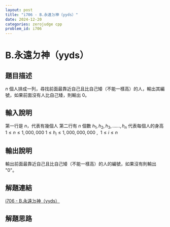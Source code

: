 ```yaml
---
layout: post
title: "i706 - B.永遠ㄉ神（yyds）"
date: 2024-12-20
categories: zerojudge cpp
problem_id: i706
---
```


# B.永遠ㄉ神（yyds）

## 題目描述

$n$ 個人排成一列，尋找前面最靠近自己且比自己矮（不能一樣高）的人，輸出其編號，如果前面沒有人比自己矮，則輸出 0。

## 輸入說明

第一行是 $n$，代表有幾個人
第二行有 $n$ 個數 $h_1,\, h_2,\, h_3,\, ......,\, h_n$ 代表每個人的身高
$1 \le n \le 1,000,000$
$1 \le h_i \le 1,000,000,000$ ,  $1 \le i \le n$

## 輸出說明

輸出前面最靠近自己且比自己矮（不能一樣高）的人的編號，如果沒有則輸出 "0"。

## 解題連結

[i706 - B.永遠ㄉ神（yyds）](https://zerojudge.tw/ShowProblem?problemid=i706)

## 解題思路

